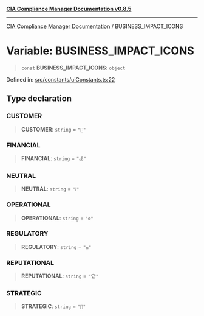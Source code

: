 [**CIA Compliance Manager Documentation v0.8.5**](../README.md)

***

[CIA Compliance Manager Documentation](../globals.md) / BUSINESS\_IMPACT\_ICONS

# Variable: BUSINESS\_IMPACT\_ICONS

> `const` **BUSINESS\_IMPACT\_ICONS**: `object`

Defined in: [src/constants/uiConstants.ts:22](https://github.com/Hack23/cia-compliance-manager/blob/b799ef22d9067d09cc69eaeddf109ac9dcdce934/src/constants/uiConstants.ts#L22)

## Type declaration

### CUSTOMER

> **CUSTOMER**: `string` = `"👥"`

### FINANCIAL

> **FINANCIAL**: `string` = `"💰"`

### NEUTRAL

> **NEUTRAL**: `string` = `"ℹ️"`

### OPERATIONAL

> **OPERATIONAL**: `string` = `"⚙️"`

### REGULATORY

> **REGULATORY**: `string` = `"⚖️"`

### REPUTATIONAL

> **REPUTATIONAL**: `string` = `"🏆"`

### STRATEGIC

> **STRATEGIC**: `string` = `"🎯"`
